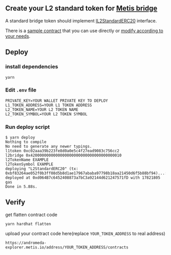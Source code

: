 ## Create your L2 standard token for [Metis bridge](https://bridge.metis.io/home)

A standard bridge token should implement [IL2StandardERC20](./contracts/interfaces/IL2StandardERC20.sol) interface.

There is a [sample contract](./contracts/L2StardardERC20.sol) that you can use directly or [modify according to your needs](./contracts//L2CustomERC20.sol).

## Deploy

### install dependencies

```
yarn
```

### Edit `.env` file

```
PRIVATE_KEY=YOUR WALLET PRIVATE KEY TO DEPLOY
L1_TOKEN_ADDRESS=YOUR L1 TOKEN ADDRESS
L2_TOKEN_NAME=YOUR L2 TOKEN NAME
L2_TOKEN_SYMBOL=YOUR L2 TOKEN SYMBOL
```

### Run deploy script

```console
$ yarn deploy
Nothing to compile
No need to generate any newer typings.
l1token 0xc02aaa39b223fe8d0a0e5c4f27ead9083c756cc2
l2bridge 0x4200000000000000000000000000000000000010
l2TokenName EXAMPLE
l2TokenSymbol EXAMPLE
deploying "L2StandardERC20" (tx: 0xbf83264ae052f0b3ff08d5b8d1ae17967ababa97798b18aa21450d6f5b88bf94)...: deployed at 0xd064B7c6452408873a7bC3a92144d621247571fD with 17821805 gas
Done in 5.88s.
```

## Verify

get flatten contract code

```
yarn hardhat flatten
```

upload your contract code here(replace `YOUR_TOKEN_ADDRESS` to real address)

```
https://andromeda-explorer.metis.io/address/YOUR_TOKEN_ADDRESS/contracts
```
